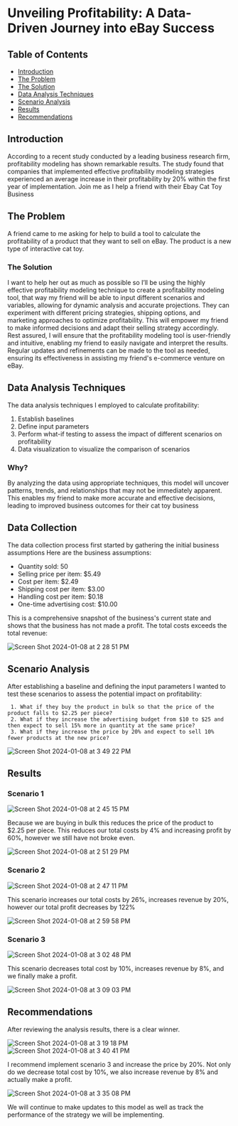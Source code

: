 # Unveiling Profitability: A Data-Driven Journey into eBay Success

<!-- TABLE OF CONTENTS -->
   ## Table of Contents
   - [Introduction](#introduction)
   - [The Problem](#theproblem)
   - [The Solution](#thesolution)
   - [Data Analysis Techniques](#DataAnalysisTechniques)
   - [Scenario Analysis](#Scenarioanalysis)
   - [Results](#results)
   - [Recommendations](#recommendations)

## Introduction
According to a recent study conducted by a leading business research firm, profitability modeling has shown remarkable results. The study found that companies that implemented effective profitability modeling strategies experienced an average increase in their profitability by 20% within the first year of implementation. Join me as I help a friend with their Ebay Cat Toy Business

## The Problem
A friend came to me asking for help to build a tool to calculate the profitability of a product that they want to sell on eBay. The product is a new type of interactive cat toy. 

### The Solution
I want to help her out as much as possible so I’ll be using the highly effective profitability modeling technique to create a profitability modeling tool, that way my friend  will be able to input different scenarios and variables, allowing for dynamic analysis and accurate projections. They can experiment with different pricing strategies, shipping options, and marketing approaches to optimize profitability.  This will empower my friend to make informed decisions and adapt their selling strategy accordingly. Rest assured, I will ensure that the profitability modeling tool is user-friendly and intuitive, enabling my friend to easily navigate and interpret the results. Regular updates and refinements can be made to the tool as needed, ensuring its effectiveness in assisting my friend's e-commerce venture on eBay.

## Data Analysis Techniques
The data analysis techniques I employed to calculate profitability:
1. Establish baselines
2. Define input parameters
3. Perform what-if testing to assess the impact of different scenarios on profitability
4. Data visualization to visualize the comparison of scenarios

### Why?
By analyzing the data using appropriate techniques, this model will uncover patterns, trends, and relationships that may not be immediately apparent. This enables my friend to make more accurate and effective decisions, leading to improved business outcomes for their cat toy business

## Data Collection 
The data collection process first started by gathering the initial business assumptions
Here are the business assumptions: 
- Quantity sold: 50
- Selling price per item: $5.49
- Cost per item: $2.49
- Shipping cost per item: $3.00
- Handling cost per item: $0.18
- One-time advertising cost: $10.00

This is a comprehensive snapshot of the business's current state and shows that the business has not made a profit. The total costs exceeds the total revenue: 

![Screen Shot 2024-01-08 at 2 28 51 PM](https://github.com/Melmissymelissa/Data-Modeling-Projects/assets/142250108/c4d8a083-473a-4ac7-9e58-42a559b6dfe1)

## Scenario Analysis
After establishing a baseline and defining the input parameters I wanted to test these scenarios to assess the potential impact on profitability:
 
     1. What if they buy the product in bulk so that the price of the product falls to $2.25 per piece?
     2. What if they increase the advertising budget from $10 to $25 and then expect to sell 15% more in quantity at the same price?
     3. What if they increase the price by 20% and expect to sell 10% fewer products at the new price?

![Screen Shot 2024-01-08 at 3 49 22 PM](https://github.com/Melmissymelissa/Data-Modeling-Projects/assets/142250108/7d9c79c7-0ff9-4f8e-85fd-f932e3cf2471)


## Results
### Scenario 1
![Screen Shot 2024-01-08 at 2 45 15 PM](https://github.com/Melmissymelissa/Data-Modeling-Projects/assets/142250108/4e3c7eb0-a35f-4963-aee8-f29dcd116ac6)


Because we are buying in bulk this reduces the price of the product to $2.25 per piece. This reduces our total costs by 4% and increasing profit by 60%, however we still have not broke even.

![Screen Shot 2024-01-08 at 2 51 29 PM](https://github.com/Melmissymelissa/Data-Modeling-Projects/assets/142250108/4f49e876-0951-4ec5-901e-98e8a2b27ba2)


### Scenario 2
![Screen Shot 2024-01-08 at 2 47 11 PM](https://github.com/Melmissymelissa/Data-Modeling-Projects/assets/142250108/9c9ca07a-f76f-4621-965f-cfc129bca309)

This scenario increases our total costs by 26%, increases revenue by 20%, however our total profit decreases by 122%

![Screen Shot 2024-01-08 at 2 59 58 PM](https://github.com/Melmissymelissa/Data-Modeling-Projects/assets/142250108/d120f872-bae4-4658-bc04-d1a79b3a540b)

### Scenario 3
![Screen Shot 2024-01-08 at 3 02 48 PM](https://github.com/Melmissymelissa/Data-Modeling-Projects/assets/142250108/61ee4f8c-4a5e-4481-be8c-381fef3f4c9f)

This scenario decreases total cost by 10%, increases revenue by 8%, and we finally make a profit.

![Screen Shot 2024-01-08 at 3 09 03 PM](https://github.com/Melmissymelissa/Data-Modeling-Projects/assets/142250108/b904ccf9-4b5c-4e87-a8db-2e0985d03a10)

## Recommendations
After reviewing the analysis results, there is a clear winner. 

![Screen Shot 2024-01-08 at 3 19 18 PM](https://github.com/Melmissymelissa/Data-Modeling-Projects/assets/142250108/f16ad464-4012-487c-a13d-cc8919092b0c)![Screen Shot 2024-01-08 at 3 40 41 PM](https://github.com/Melmissymelissa/Data-Modeling-Projects/assets/142250108/e2111755-f318-47c5-b06a-f1e575112c34)


I recommend implement scenario 3 and increase the price by 20%. Not only do we decrease total cost by 10%, we also increase revenue by 8% and actually make a profit. 

![Screen Shot 2024-01-08 at 3 35 08 PM](https://github.com/Melmissymelissa/Data-Modeling-Projects/assets/142250108/c230c387-840d-459a-90bd-73443f738f87)

We will continue to make updates to this model as well as track the performance of the strategy we will be implementing. 

